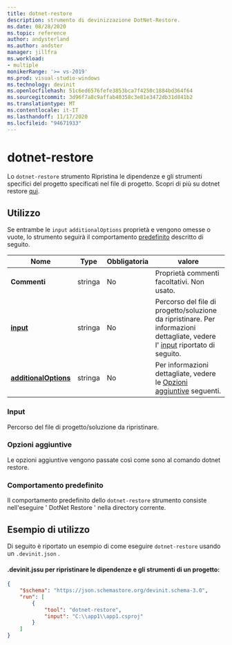 ```yaml
---
title: dotnet-restore
description: strumento di devinizzazione DotNet-Restore.
ms.date: 08/28/2020
ms.topic: reference
author: andysterland
ms.author: andster
manager: jillfra
ms.workload:
- multiple
monikerRange: '>= vs-2019'
ms.prod: visual-studio-windows
ms.technology: devinit
ms.openlocfilehash: 51c6ed6576fefe3853bca7f4250c1884bd364f64
ms.sourcegitcommit: 3d96f7a8c9affab40358c3e81e3472db31d841b2
ms.translationtype: MT
ms.contentlocale: it-IT
ms.lasthandoff: 11/17/2020
ms.locfileid: "94671933"
---
```

# <a name="dotnet-restore"></a>dotnet-restore

Lo `dotnet-restore` strumento Ripristina le dipendenze e gli strumenti specifici del progetto specificati nel file di progetto. Scopri di più su dotnet restore [qui](/dotnet/core/tools/dotnet-restore).

## <a name="usage"></a>Utilizzo

Se entrambe le `input` `additionalOptions` proprietà e vengono omesse o vuote, lo strumento seguirà il comportamento [predefinito](#default-behavior) descritto di seguito.

| Nome                                             | Type   | Obbligatoria | valore                                                                                |
|--------------------------------------------------|--------|----------|--------------------------------------------------------------------------------------|
| **Commenti**                                     | stringa | No       | Proprietà commenti facoltativi. Non usato.                                                |
| [**input**](#input)                              | stringa | No       | Percorso del file di progetto/soluzione da ripristinare. Per informazioni dettagliate, vedere l' [input](#input) riportato di seguito. |
| [**additionalOptions**](#additional-options)     | stringa | No       | Per informazioni dettagliate, vedere le [Opzioni aggiuntive](#additional-options) seguenti.                     |

### <a name="input"></a>Input

Percorso del file di progetto/soluzione da ripristinare.

### <a name="additional-options"></a>Opzioni aggiuntive

Le opzioni aggiuntive vengono passate così come sono al comando dotnet restore.

### <a name="default-behavior"></a>Comportamento predefinito

Il comportamento predefinito dello `dotnet-restore` strumento consiste nell'eseguire ' DotNet Restore ' nella directory corrente.

## <a name="example-usage"></a>Esempio di utilizzo
Di seguito è riportato un esempio di come eseguire `dotnet-restore` usando un `.devinit.json` . 

#### <a name="devinitjson-that-will-restore-dependencies-and-tools-of-a-project"></a>.devinit.jssu per ripristinare le dipendenze e gli strumenti di un progetto:
```json
{
    "$schema": "https://json.schemastore.org/devinit.schema-3.0",
    "run": [
        {
            "tool": "dotnet-restore",
            "input": "C:\\app1\\app1.csproj"
        }
    ]
}
```